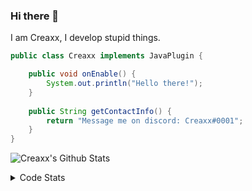 ### Hi there 👋

I am Creaxx, I develop stupid things. 

```java
public class Creaxx implements JavaPlugin {

    public void onEnable() {
        System.out.println("Hello there!");
    }
    
    public String getContactInfo() {
        return "Message me on discord: Creaxx#0001";
    }
}
```

![Creaxx's Github Stats](https://github-readme-stats.vercel.app/api?username=CreaxxOG&show_icons=true&theme=dark&count_private=true)

<details>
  <summary>Code Stats</summary>

<!--START_SECTION:waka-->
![Code Time](http://img.shields.io/badge/Code%20Time-1%2C162%20hrs%207%20mins-blue)

![Lines of code](https://img.shields.io/badge/From%20Hello%20World%20I%27ve%20Written-533.1%20thousand%20lines%20of%20code-blue)

**🐱 My GitHub Data** 

> 📦 66.3 kB Used in GitHub's Storage 
 > 
> 🏆 1,031 Contributions in the Year 2023
 > 
> 🚫 Not Opted to Hire
 > 
> 📜 4 Public Repositories 
 > 
> 🔑 2 Private Repositories 
 > 
**I'm an Early 🐤** 

```text
🌞 Morning                278 commits         ██░░░░░░░░░░░░░░░░░░░░░░░   07.46 % 
🌆 Daytime                1610 commits        ███████████░░░░░░░░░░░░░░   43.18 % 
🌃 Evening                1786 commits        ████████████░░░░░░░░░░░░░   47.89 % 
🌙 Night                  55 commits          ░░░░░░░░░░░░░░░░░░░░░░░░░   01.47 % 
```
📅 **I'm Most Productive on Saturday** 

```text
Monday                   444 commits         ███░░░░░░░░░░░░░░░░░░░░░░   11.91 % 
Tuesday                  480 commits         ███░░░░░░░░░░░░░░░░░░░░░░   12.87 % 
Wednesday                521 commits         ███░░░░░░░░░░░░░░░░░░░░░░   13.97 % 
Thursday                 598 commits         ████░░░░░░░░░░░░░░░░░░░░░   16.04 % 
Friday                   342 commits         ██░░░░░░░░░░░░░░░░░░░░░░░   09.17 % 
Saturday                 689 commits         █████░░░░░░░░░░░░░░░░░░░░   18.48 % 
Sunday                   655 commits         ████░░░░░░░░░░░░░░░░░░░░░   17.57 % 
```


📊 **This Week I Spent My Time On** 

```text
💬 Programming Languages: 
Java                     17 hrs 18 mins      ████████████████████████░   96.40 % 
XML                      20 mins             ░░░░░░░░░░░░░░░░░░░░░░░░░   01.89 % 
YAML                     11 mins             ░░░░░░░░░░░░░░░░░░░░░░░░░   01.11 % 
GitIgnore file           4 mins              ░░░░░░░░░░░░░░░░░░░░░░░░░   00.43 % 
textmate                 1 min               ░░░░░░░░░░░░░░░░░░░░░░░░░   00.12 % 

🔥 Editors: 
IntelliJ                 17 hrs 57 mins      █████████████████████████   100.00 % 
```

**I Mostly Code in Java** 

```text
Java                     54 repos            █████████████████████░░░░   83.08 % 
Kotlin                   8 repos             ███░░░░░░░░░░░░░░░░░░░░░░   12.31 % 
TypeScript               2 repos             █░░░░░░░░░░░░░░░░░░░░░░░░   03.08 % 
EJS                      1 repo              ░░░░░░░░░░░░░░░░░░░░░░░░░   01.54 % 
```




 Last Updated on 30/03/2023 18:22:57 UTC
<!--END_SECTION:waka-->
</details>
